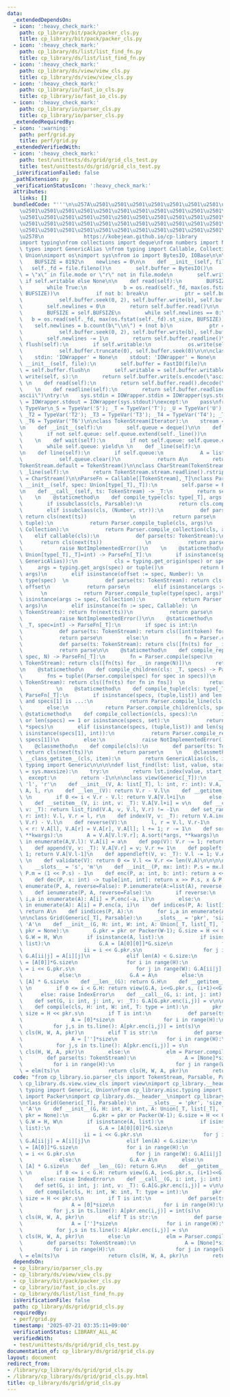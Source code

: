 ```yaml
---
data:
  _extendedDependsOn:
  - icon: ':heavy_check_mark:'
    path: cp_library/bit/pack/packer_cls.py
    title: cp_library/bit/pack/packer_cls.py
  - icon: ':heavy_check_mark:'
    path: cp_library/ds/list/list_find_fn.py
    title: cp_library/ds/list/list_find_fn.py
  - icon: ':heavy_check_mark:'
    path: cp_library/ds/view/view_cls.py
    title: cp_library/ds/view/view_cls.py
  - icon: ':heavy_check_mark:'
    path: cp_library/io/fast_io_cls.py
    title: cp_library/io/fast_io_cls.py
  - icon: ':heavy_check_mark:'
    path: cp_library/io/parser_cls.py
    title: cp_library/io/parser_cls.py
  _extendedRequiredBy:
  - icon: ':warning:'
    path: perf/grid.py
    title: perf/grid.py
  _extendedVerifiedWith:
  - icon: ':heavy_check_mark:'
    path: test/unittests/ds/grid/grid_cls_test.py
    title: test/unittests/ds/grid/grid_cls_test.py
  _isVerificationFailed: false
  _pathExtension: py
  _verificationStatusIcon: ':heavy_check_mark:'
  attributes:
    links: []
  bundledCode: "'''\n\u257A\u2501\u2501\u2501\u2501\u2501\u2501\u2501\u2501\u2501\u2501\
    \u2501\u2501\u2501\u2501\u2501\u2501\u2501\u2501\u2501\u2501\u2501\u2501\u2501\
    \u2501\u2501\u2501\u2501\u2501\u2501\u2501\u2501\u2501\u2501\u2501\u2501\u2501\
    \u2501\u2501\u2501\u2501\u2501\u2501\u2501\u2501\u2501\u2501\u2501\u2501\u2501\
    \u2501\u2501\u2501\u2501\u2501\u2501\u2501\u2501\u2501\u2501\u2501\u2501\u2501\
    \u2578\n             https://kobejean.github.io/cp-library               \n'''\n\
    import typing\nfrom collections import deque\nfrom numbers import Number\nfrom\
    \ types import GenericAlias \nfrom typing import Callable, Collection, Iterator,\
    \ Union\nimport os\nimport sys\nfrom io import BytesIO, IOBase\n\n\nclass FastIO(IOBase):\n\
    \    BUFSIZE = 8192\n    newlines = 0\n\n    def __init__(self, file):\n     \
    \   self._fd = file.fileno()\n        self.buffer = BytesIO()\n        self.writable\
    \ = \"x\" in file.mode or \"r\" not in file.mode\n        self.write = self.buffer.write\
    \ if self.writable else None\n\n    def read(self):\n        BUFSIZE = self.BUFSIZE\n\
    \        while True:\n            b = os.read(self._fd, max(os.fstat(self._fd).st_size,\
    \ BUFSIZE))\n            if not b: break\n            ptr = self.buffer.tell()\n\
    \            self.buffer.seek(0, 2), self.buffer.write(b), self.buffer.seek(ptr)\n\
    \        self.newlines = 0\n        return self.buffer.read()\n\n    def readline(self):\n\
    \        BUFSIZE = self.BUFSIZE\n        while self.newlines == 0:\n         \
    \   b = os.read(self._fd, max(os.fstat(self._fd).st_size, BUFSIZE))\n        \
    \    self.newlines = b.count(b\"\\n\") + (not b)\n            ptr = self.buffer.tell()\n\
    \            self.buffer.seek(0, 2), self.buffer.write(b), self.buffer.seek(ptr)\n\
    \        self.newlines -= 1\n        return self.buffer.readline()\n\n    def\
    \ flush(self):\n        if self.writable:\n            os.write(self._fd, self.buffer.getvalue())\n\
    \            self.buffer.truncate(0), self.buffer.seek(0)\n\n\nclass IOWrapper(IOBase):\n\
    \    stdin: 'IOWrapper' = None\n    stdout: 'IOWrapper' = None\n    \n    def\
    \ __init__(self, file):\n        self.buffer = FastIO(file)\n        self.flush\
    \ = self.buffer.flush\n        self.writable = self.buffer.writable\n\n    def\
    \ write(self, s):\n        return self.buffer.write(s.encode(\"ascii\"))\n   \
    \ \n    def read(self):\n        return self.buffer.read().decode(\"ascii\")\n\
    \    \n    def readline(self):\n        return self.buffer.readline().decode(\"\
    ascii\")\ntry:\n    sys.stdin = IOWrapper.stdin = IOWrapper(sys.stdin)\n    sys.stdout\
    \ = IOWrapper.stdout = IOWrapper(sys.stdout)\nexcept:\n    pass\nfrom typing import\
    \ TypeVar\n_S = TypeVar('S'); _T = TypeVar('T'); _U = TypeVar('U'); _T1 = TypeVar('T1');\
    \ _T2 = TypeVar('T2'); _T3 = TypeVar('T3'); _T4 = TypeVar('T4'); _T5 = TypeVar('T5');\
    \ _T6 = TypeVar('T6')\n\nclass TokenStream(Iterator):\n    stream = IOWrapper.stdin\n\
    \n    def __init__(self):\n        self.queue = deque()\n\n    def __next__(self):\n\
    \        if not self.queue: self.queue.extend(self._line())\n        return self.queue.popleft()\n\
    \    \n    def wait(self):\n        if not self.queue: self.queue.extend(self._line())\n\
    \        while self.queue: yield\n \n    def _line(self):\n        return TokenStream.stream.readline().split()\n\
    \n    def line(self):\n        if self.queue:\n            A = list(self.queue)\n\
    \            self.queue.clear()\n            return A\n        return self._line()\n\
    TokenStream.default = TokenStream()\n\nclass CharStream(TokenStream):\n    def\
    \ _line(self):\n        return TokenStream.stream.readline().rstrip()\nCharStream.default\
    \ = CharStream()\n\nParseFn = Callable[[TokenStream],_T]\nclass Parser:\n    def\
    \ __init__(self, spec: Union[type[_T],_T]):\n        self.parse = Parser.compile(spec)\n\
    \n    def __call__(self, ts: TokenStream) -> _T:\n        return self.parse(ts)\n\
    \    \n    @staticmethod\n    def compile_type(cls: type[_T], args = ()) -> _T:\n\
    \        if issubclass(cls, Parsable):\n            return cls.compile(*args)\n\
    \        elif issubclass(cls, (Number, str)):\n            def parse(ts: TokenStream):\
    \ return cls(next(ts))              \n            return parse\n        elif issubclass(cls,\
    \ tuple):\n            return Parser.compile_tuple(cls, args)\n        elif issubclass(cls,\
    \ Collection):\n            return Parser.compile_collection(cls, args)\n    \
    \    elif callable(cls):\n            def parse(ts: TokenStream):\n          \
    \      return cls(next(ts))              \n            return parse\n        else:\n\
    \            raise NotImplementedError()\n    \n    @staticmethod\n    def compile(spec:\
    \ Union[type[_T],_T]=int) -> ParseFn[_T]:\n        if isinstance(spec, (type,\
    \ GenericAlias)):\n            cls = typing.get_origin(spec) or spec\n       \
    \     args = typing.get_args(spec) or tuple()\n            return Parser.compile_type(cls,\
    \ args)\n        elif isinstance(offset := spec, Number): \n            cls =\
    \ type(spec)  \n            def parse(ts: TokenStream): return cls(next(ts)) +\
    \ offset\n            return parse\n        elif isinstance(args := spec, tuple):\
    \      \n            return Parser.compile_tuple(type(spec), args)\n        elif\
    \ isinstance(args := spec, Collection):\n            return Parser.compile_collection(type(spec),\
    \ args)\n        elif isinstance(fn := spec, Callable): \n            def parse(ts:\
    \ TokenStream): return fn(next(ts))\n            return parse\n        else:\n\
    \            raise NotImplementedError()\n\n    @staticmethod\n    def compile_line(cls:\
    \ _T, spec=int) -> ParseFn[_T]:\n        if spec is int:\n            fn = Parser.compile(spec)\n\
    \            def parse(ts: TokenStream): return cls([int(token) for token in ts.line()])\n\
    \            return parse\n        else:\n            fn = Parser.compile(spec)\n\
    \            def parse(ts: TokenStream): return cls([fn(ts) for _ in ts.wait()])\n\
    \            return parse\n\n    @staticmethod\n    def compile_repeat(cls: _T,\
    \ spec, N) -> ParseFn[_T]:\n        fn = Parser.compile(spec)\n        def parse(ts:\
    \ TokenStream): return cls([fn(ts) for _ in range(N)])\n        return parse\n\
    \n    @staticmethod\n    def compile_children(cls: _T, specs) -> ParseFn[_T]:\n\
    \        fns = tuple((Parser.compile(spec) for spec in specs))\n        def parse(ts:\
    \ TokenStream): return cls([fn(ts) for fn in fns])  \n        return parse\n \
    \           \n    @staticmethod\n    def compile_tuple(cls: type[_T], specs) ->\
    \ ParseFn[_T]:\n        if isinstance(specs, (tuple,list)) and len(specs) == 2\
    \ and specs[1] is ...:\n            return Parser.compile_line(cls, specs[0])\n\
    \        else:\n            return Parser.compile_children(cls, specs)\n\n   \
    \ @staticmethod\n    def compile_collection(cls, specs):\n        if not specs\
    \ or len(specs) == 1 or isinstance(specs, set):\n            return Parser.compile_line(cls,\
    \ *specs)\n        elif (isinstance(specs, (tuple,list)) and len(specs) == 2 and\
    \ isinstance(specs[1], int)):\n            return Parser.compile_repeat(cls, specs[0],\
    \ specs[1])\n        else:\n            raise NotImplementedError()\n\nclass Parsable:\n\
    \    @classmethod\n    def compile(cls):\n        def parser(ts: TokenStream):\
    \ return cls(next(ts))\n        return parser\n    \n    @classmethod\n    def\
    \ __class_getitem__(cls, item):\n        return GenericAlias(cls, item)\n\nfrom\
    \ typing import Generic\n\n\n\ndef list_find(lst: list, value, start = 0, stop\
    \ = sys.maxsize):\n    try:\n        return lst.index(value, start, stop)\n  \
    \  except:\n        return -1\n\n\nclass view(Generic[_T]):\n    __slots__ = 'A',\
    \ 'l', 'r'\n    def __init__(V, A: list[_T], l: int, r: int): V.A, V.l, V.r =\
    \ A, l, r\n    def __len__(V): return V.r - V.l\n    def __getitem__(V, i: int):\
    \ \n        if 0 <= i < V.r - V.l: return V.A[V.l+i]\n        else: raise IndexError\n\
    \    def __setitem__(V, i: int, v: _T): V.A[V.l+i] = v\n    def __contains__(V,\
    \ v: _T): return list_find(V.A, v, V.l, V.r) != -1\n    def set_range(V, l: int,\
    \ r: int): V.l, V.r = l, r\n    def index(V, v: _T): return V.A.index(v, V.l,\
    \ V.r) - V.l\n    def reverse(V):\n        l, r = V.l, V.r-1\n        while l\
    \ < r: V.A[l], V.A[r] = V.A[r], V.A[l]; l += 1; r -= 1\n    def sort(V, /, *args,\
    \ **kwargs):\n        A = V.A[V.l:V.r]; A.sort(*args, **kwargs)\n        for i,a\
    \ in enumerate(A,V.l): V.A[i] = a\n    def pop(V): V.r -= 1; return V.A[V.r]\n\
    \    def append(V, v: _T): V.A[V.r] = v; V.r += 1\n    def popleft(V): V.l +=\
    \ 1; return V.A[V.l-1]\n    def appendleft(V, v: _T): V.l -= 1; V.A[V.l] = v;\
    \ \n    def validate(V): return 0 <= V.l <= V.r <= len(V.A)\n\n\n\nclass Packer:\n\
    \    __slots__ = 's', 'm'\n    def __init__(P, mx: int): P.s = mx.bit_length();\
    \ P.m = (1 << P.s) - 1\n    def enc(P, a: int, b: int): return a << P.s | b\n\
    \    def dec(P, x: int) -> tuple[int, int]: return x >> P.s, x & P.m\n    def\
    \ enumerate(P, A, reverse=False): P.ienumerate(A:=list(A), reverse); return A\n\
    \    def ienumerate(P, A, reverse=False):\n        if reverse:\n            for\
    \ i,a in enumerate(A): A[i] = P.enc(-a, i)\n        else:\n            for i,a\
    \ in enumerate(A): A[i] = P.enc(a, i)\n    def indices(P, A: list[int]): P.iindices(A:=list(A));\
    \ return A\n    def iindices(P, A):\n        for i,a in enumerate(A): A[i] = P.m&a\n\
    \n\nclass Grid(Generic[_T], Parsable):\n    __slots__ = 'pkr', 'size', 'H', 'W',\
    \ 'A'\n    def __init__(G, H: int, W: int, A: Union[_T, list[_T], list[list[_T]]],\
    \ pkr = None):\n        G.pkr = pkr or Packer(W-1); G.size = H << G.pkr.s; G.H,\
    \ G.W = H, W\n        if isinstance(A, list):\n            if isinstance(A[0],\
    \ list):\n                G.A = [A[0][0]]*G.size\n                for i in range(H):\n\
    \                    ii = i << G.pkr.s\n                    for j in range(W):\
    \ G.A[ii|j] = A[i][j]\n            elif len(A) < G.size:\n                G.A\
    \ = [A[0]]*G.size\n                for i in range(H):\n                    ii\
    \ = i << G.pkr.s\n                    for j in range(W): G.A[ii|j] = A[i*W+j]\n\
    \            else:\n                G.A = A\n        else:\n            G.A =\
    \ [A] * G.size\n    def __len__(G): return G.H\n    def __getitem__(G, i: int):\
    \ \n        if 0 <= i < G.H: return view(G.A, i<<G.pkr.s, (i+1)<<G.pkr.s)\n  \
    \      else: raise IndexError\n    def __call__(G, i: int, j: int): return G.A[G.pkr.enc(i,j)]\n\
    \    def set(G, i: int, j: int, v: _T): G.A[G.pkr.enc(i,j)] = v\n\n    @classmethod\n\
    \    def compile(cls, H: int, W: int, T: type = int):\n        pkr = Packer(W-1);\
    \ size = H << pkr.s\n        if T is int:\n            def parse(ts: TokenStream):\n\
    \                A = [0]*size\n                for i in range(H):\n          \
    \          for j,s in ts.line(): A[pkr.enc(i,j)] = int(s)\n                return\
    \ cls(H, W, A, pkr)\n        elif T is str:\n            def parse(ts: TokenStream):\n\
    \                A = ['']*size\n                for i in range(H):\n         \
    \           for j,s in ts.line(): A[pkr.enc(i,j)] = s\n                return\
    \ cls(H, W, A, pkr)\n        else:\n            elm = Parser.compile(T)\n    \
    \        def parse(ts: TokenStream):\n                A = [None]*size\n      \
    \          for i in range(H):\n                    for j in range(W): A[pkr.enc(i,j)]\
    \ = elm(ts)\n                return cls(H, W, A, pkr)\n        return parse\n"
  code: "from cp_library.io.parser_cls import TokenStream, Parsable, Parser\nfrom\
    \ cp_library.ds.view.view_cls import view\nimport cp_library.__header__\nfrom\
    \ typing import Generic, Union\nfrom cp_library.misc.typing import _T\nfrom cp_library.bit.pack.packer_cls\
    \ import Packer\nimport cp_library.ds.__header__\nimport cp_library.ds.grid.__header__\n\
    \nclass Grid(Generic[_T], Parsable):\n    __slots__ = 'pkr', 'size', 'H', 'W',\
    \ 'A'\n    def __init__(G, H: int, W: int, A: Union[_T, list[_T], list[list[_T]]],\
    \ pkr = None):\n        G.pkr = pkr or Packer(W-1); G.size = H << G.pkr.s; G.H,\
    \ G.W = H, W\n        if isinstance(A, list):\n            if isinstance(A[0],\
    \ list):\n                G.A = [A[0][0]]*G.size\n                for i in range(H):\n\
    \                    ii = i << G.pkr.s\n                    for j in range(W):\
    \ G.A[ii|j] = A[i][j]\n            elif len(A) < G.size:\n                G.A\
    \ = [A[0]]*G.size\n                for i in range(H):\n                    ii\
    \ = i << G.pkr.s\n                    for j in range(W): G.A[ii|j] = A[i*W+j]\n\
    \            else:\n                G.A = A\n        else:\n            G.A =\
    \ [A] * G.size\n    def __len__(G): return G.H\n    def __getitem__(G, i: int):\
    \ \n        if 0 <= i < G.H: return view(G.A, i<<G.pkr.s, (i+1)<<G.pkr.s)\n  \
    \      else: raise IndexError\n    def __call__(G, i: int, j: int): return G.A[G.pkr.enc(i,j)]\n\
    \    def set(G, i: int, j: int, v: _T): G.A[G.pkr.enc(i,j)] = v\n\n    @classmethod\n\
    \    def compile(cls, H: int, W: int, T: type = int):\n        pkr = Packer(W-1);\
    \ size = H << pkr.s\n        if T is int:\n            def parse(ts: TokenStream):\n\
    \                A = [0]*size\n                for i in range(H):\n          \
    \          for j,s in ts.line(): A[pkr.enc(i,j)] = int(s)\n                return\
    \ cls(H, W, A, pkr)\n        elif T is str:\n            def parse(ts: TokenStream):\n\
    \                A = ['']*size\n                for i in range(H):\n         \
    \           for j,s in ts.line(): A[pkr.enc(i,j)] = s\n                return\
    \ cls(H, W, A, pkr)\n        else:\n            elm = Parser.compile(T)\n    \
    \        def parse(ts: TokenStream):\n                A = [None]*size\n      \
    \          for i in range(H):\n                    for j in range(W): A[pkr.enc(i,j)]\
    \ = elm(ts)\n                return cls(H, W, A, pkr)\n        return parse\n"
  dependsOn:
  - cp_library/io/parser_cls.py
  - cp_library/ds/view/view_cls.py
  - cp_library/bit/pack/packer_cls.py
  - cp_library/io/fast_io_cls.py
  - cp_library/ds/list/list_find_fn.py
  isVerificationFile: false
  path: cp_library/ds/grid/grid_cls.py
  requiredBy:
  - perf/grid.py
  timestamp: '2025-07-21 03:35:11+09:00'
  verificationStatus: LIBRARY_ALL_AC
  verifiedWith:
  - test/unittests/ds/grid/grid_cls_test.py
documentation_of: cp_library/ds/grid/grid_cls.py
layout: document
redirect_from:
- /library/cp_library/ds/grid/grid_cls.py
- /library/cp_library/ds/grid/grid_cls.py.html
title: cp_library/ds/grid/grid_cls.py
---
```

